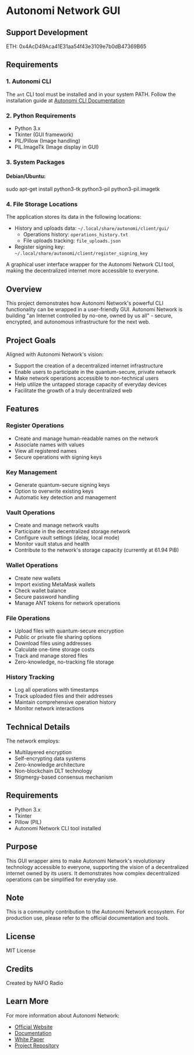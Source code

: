 # Autonomi Network GUI

## Support Development

ETH: 0x4AcD49Aca41E31aa54f43e3109e7b0dB47369B65

## Requirements

### 1. Autonomi CLI
The `ant` CLI tool must be installed and in your system PATH. Follow the installation guide at [Autonomi CLI Documentation](https://github.com/maidsafe/autonomi/blob/main/ant-cli/README.md#installation)

### 2. Python Requirements
- Python 3.x
- Tkinter (GUI framework)
- PIL/Pillow (Image handling)
- PIL.ImageTk (Image display in GUI)

### 3. System Packages

#### Debian/Ubuntu:

sudo apt-get install python3-tk python3-pil python3-pil.imagetk

### 4. File Storage Locations

The application stores its data in the following locations:
- History and uploads data: `~/.local/share/autonomi/client/gui/`
  - Operations history: `operations_history.txt`
  - File uploads tracking: `file_uploads.json`
- Register signing key: `~/.local/share/autonomi/client/register_signing_key`

A graphical user interface wrapper for the Autonomi Network CLI tool, making the decentralized internet more accessible to everyone.

## Overview

This project demonstrates how Autonomi Network's powerful CLI functionality can be wrapped in a user-friendly GUI. Autonomi Network is building "an Internet controlled by no-one, owned by us all" - secure, encrypted, and autonomous infrastructure for the next web.

## Project Goals

Aligned with Autonomi Network's vision:
- Support the creation of a decentralized internet infrastructure
- Enable users to participate in the quantum-secure, private network
- Make network operations accessible to non-technical users
- Help utilize the untapped storage capacity of everyday devices
- Facilitate the growth of a truly decentralized web

## Features

### Register Operations
- Create and manage human-readable names on the network
- Associate names with values
- View all registered names
- Secure operations with signing keys

### Key Management
- Generate quantum-secure signing keys
- Option to overwrite existing keys
- Automatic key detection and management

### Vault Operations
- Create and manage network vaults
- Participate in the decentralized storage network
- Configure vault settings (delay, local mode)
- Monitor vault status and health
- Contribute to the network's storage capacity (currently at 61.94 PiB)

### Wallet Operations
- Create new wallets
- Import existing MetaMask wallets
- Check wallet balance
- Secure password handling
- Manage ANT tokens for network operations

### File Operations
- Upload files with quantum-secure encryption
- Public or private file sharing options
- Download files using addresses
- Calculate one-time storage costs
- Track and manage stored files
- Zero-knowledge, no-tracking file storage

### History Tracking
- Log all operations with timestamps
- Track uploaded files and their addresses
- Maintain comprehensive operation history
- Monitor network interactions

## Technical Details

The network employs:
- Multilayered encryption
- Self-encrypting data systems
- Zero-knowledge architecture
- Non-blockchain DLT technology
- Stigmergy-based consensus mechanism

## Requirements

- Python 3.x
- Tkinter
- Pillow (PIL)
- Autonomi Network CLI tool installed

## Purpose

This GUI wrapper aims to make Autonomi Network's revolutionary technology accessible to everyone, supporting the vision of a decentralized internet owned by its users. It demonstrates how complex decentralized operations can be simplified for everyday use.

## Note

This is a community contribution to the Autonomi Network ecosystem. For production use, please refer to the official documentation and tools.

## License

MIT License

## Credits

Created by NAFO Radio

## Learn More

For more information about Autonomi Network:
- [Official Website](https://autonomi.com/)
- [Documentation](https://autonomi.com/docs)
- [White Paper](https://autonomi.com/whitepaper)
- [Project Repository](https://github.com/NAFORadio/Autonomi_GUI) 
